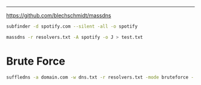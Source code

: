 ___
https://github.com/blechschmidt/massdns

```bash
subfinder -d spotify.com --silent -all -o spotify
```

```bash
massdns -r resolvers.txt -A spotify -o J > test.txt
```

# Brute Force

```bash
suffledns -a domain.com -w dns.txt -r resolvers.txt -mode bruteforce -
```